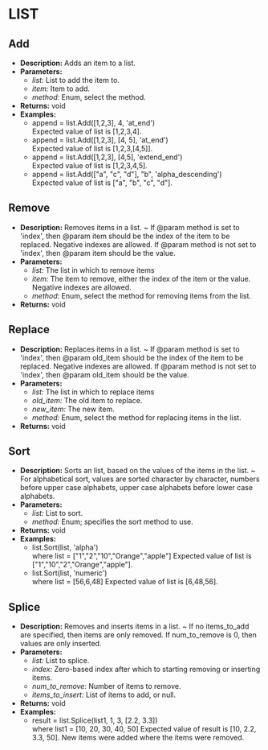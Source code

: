 # LIST    

## Add  
* **Description:** Adds an item to a list.  
* **Parameters:**  
  * *list:* List to add the item to.  
  * *item:* Item to add.  
  * *method:* Enum, select the method.  
* **Returns:** void  
* **Examples:**  
  * append = list.Add([1,2,3], 4, 'at_end')  
    Expected value of list is [1,2,3,4].  
  * append = list.Add([1,2,3], [4, 5], 'at_end')  
    Expected value of list is [1,2,3,[4,5]].  
  * append = list.Add([1,2,3], [4,5], 'extend_end')  
    Expected value of list is [1,2,3,4,5].  
  * append = list.Add(["a", "c", "d"], "b", 'alpha_descending')  
    Expected value of list is ["a", "b", "c", "d"].
  
  
## Remove  
* **Description:** Removes items in a list.
~
If @param method is set to 'index', then @param item should be the index of the item to be replaced. Negative indexes are allowed.
If @param method is not set to 'index', then @param item should be the value.  
* **Parameters:**  
  * *list:* The list in which to remove items  
  * *item:* The item to remove, either the index of the item or the value. Negative indexes are allowed.  
  * *method:* Enum, select the method for removing items from the list.  
* **Returns:** void  
  
## Replace  
* **Description:** Replaces items in a list.
~
If @param method is set to 'index', then @param old_item should be the index of the item to be replaced. Negative indexes are allowed.
If @param method is not set to 'index', then @param old_item should be the value.  
* **Parameters:**  
  * *list:* The list in which to replace items  
  * *old_item:* The old item to replace.  
  * *new_item:* The new item.  
  * *method:* Enum, select the method for replacing items in the list.  
* **Returns:** void  
  
## Sort  
* **Description:** Sorts an list, based on the values of the items in the list.
~
For alphabetical sort, values are sorted character by character,
numbers before upper case alphabets, upper case alphabets before lower case alphabets.  
* **Parameters:**  
  * *list:* List to sort.  
  * *method:* Enum; specifies the sort method to use.  
* **Returns:** void  
* **Examples:**  
  * list.Sort(list, 'alpha')  
    where list = ["1","2","10","Orange","apple"]
Expected value of list is ["1","10","2","Orange","apple"].  
  * list.Sort(list, 'numeric')  
    where list = [56,6,48]
Expected value of list is [6,48,56].
  
  
## Splice  
* **Description:** Removes and inserts items in a list.
~
If no items_to_add are specified, then items are only removed.
If num_to_remove is 0, then values are only inserted.  
* **Parameters:**  
  * *list:* List to splice.  
  * *index:* Zero-based index after which to starting removing or inserting items.  
  * *num_to_remove:* Number of items to remove.  
  * *items_to_insert:* List of items to add, or null.  
* **Returns:** void  
* **Examples:**  
  * result = list.Splice(list1, 1, 3, [2.2, 3.3])  
    where list1 = [10, 20, 30, 40, 50]
Expected value of result is [10, 2.2, 3.3, 50]. New items were added where the items were removed.
  
  
